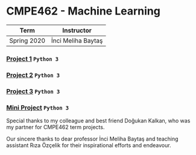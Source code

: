 # CMPE462 - Machine Learning
| Term | Instructor |
| --- | --- |
| Spring 2020  | İnci Meliha Baytaş  |

### [Project 1](/CMPE462/Projects/Project1) `Python 3`
### [Project 2](/CMPE462/Projects/Project2) `Python 3`
### [Project 3](/CMPE462/Projects/Project3) `Python 3`
### [Mini Project](/CMPE462/Mini-Project/Regression-Tree) `Python 3`

Special thanks to my colleague and best friend Doğukan Kalkan, who was my partner for CMPE462 term projects.

Our sincere thanks to dear professor İnci Meliha Baytaş and teaching assistant Rıza Özçelik for their inspirational efforts and endeavour.
